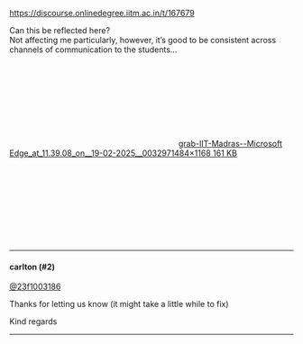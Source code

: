 https://discourse.onlinedegree.iitm.ac.in/t/167679

Can this be reflected here?<br/>
Not affecting me particularly, however, it’s good to be consistent across channels of communication to the students…</p>
<p><div class="lightbox-wrapper"><a class="lightbox" data-download-href="/uploads/short-url/uFu382S2l0tDin8oNSIKObrDuZO.png?dl=1" href="https://europe1.discourse-cdn.com/flex013/uploads/iitm/original/3X/d/6/d6f1b7044757c29a9ff64c6d9f38afcb1829c308.png" rel="noopener nofollow ugc" title="grab-IIT-Madras--Microsoft Edge_at_11.39.08_on__19-02-2025__003297"><div class="meta"><svg aria-hidden="true" class="fa d-icon d-icon-far-image svg-icon"><use href="#far-image"></use></svg><span class="filename">grab-IIT-Madras--Microsoft Edge_at_11.39.08_on__19-02-2025__003297</span><span class="informations">1484×1168 161 KB</span><svg aria-hidden="true" class="fa d-icon d-icon-discourse-expand svg-icon"><use href="#discourse-expand"></use></svg></div></a></div></p><hr>

<h4>carlton (#2)</h4>
<p><a class="mention" href="/u/23f1003186">@23f1003186</a></p>
<p>Thanks for letting us know (it might take a little while to fix)</p>
<p>Kind regards</p><hr>

</body></html>